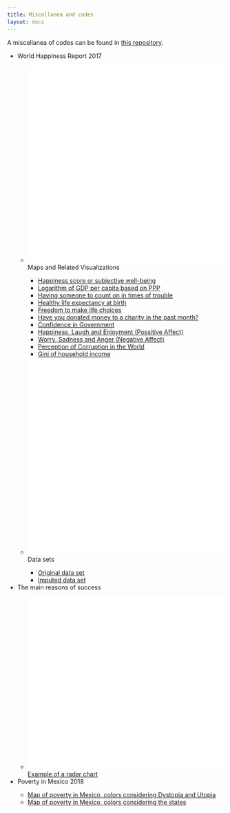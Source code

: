 ```yaml
---
title: Miscellanea and codes
layout: docs
---
```


A miscellanea of codes can be found in <a href="https://github.com/IrvingGomez/Miscellanea">this repository</a>.

<nav class="section-nav">
  <ul>
    <li> World Happiness Report 2017 </li>
    <ul>
      <li><span class="inline-svg"> <img src="map.svg"/>Maps and Related Visualizations</span></li>
      <ul>
        <li><a href="https://irvinggomez.com/miscellanea/Ladder/">Happiness score or subjective well-being</a></li>
	      <li><a href="https://irvinggomez.com/miscellanea/GDP/">Logarithm of GDP per capita based on PPP</a></li>
        <li><a href="https://irvinggomez.com/miscellanea/SocSupp/">Having someone to count on in times of trouble</a></li>
        <li><a href="https://irvinggomez.com/miscellanea/HealthExp/">Healthy life expectancy at birth</a></li>
        <li><a href="https://irvinggomez.com/miscellanea/Freedom/">Freedom to make life choices</a></li>
        <li><a href="https://irvinggomez.com/miscellanea/Generosity/">Have you donated money to a charity in the past month?</a></li>
        <li><a href="https://irvinggomez.com/miscellanea/ConfGov/">Confidence in Government</a></li>
        <li><a href="https://irvinggomez.com/miscellanea/PossAffect/">Happiness, Laugh and Enjoyment (Possitive Affect)</a></li>
        <li><a href="https://irvinggomez.com/miscellanea/NegAffect/">Worry, Sadness and Anger (Negative Affect)</a></li>
        <li><a href="https://irvinggomez.com/miscellanea/Corrupt/">Perception of Corruption in the World</a></li>
        <li><a href="https://irvinggomez.com/miscellanea/Household/">Gini of household income</a></li>
      </ul>
      <li><span class="inline-svg"> <img src="database.svg"/>Data sets</span></li>
      <ul>
	      <li><a href="https://irvinggomez.com/miscellanea/whr2017.csv">Original data set</a></li>
        <li><a href="https://irvinggomez.com/miscellanea/Data_164_countries.csv">Imputed data set</a></li>
      </ul>
    </ul>
    <li>The main reasons of success</li>
    <ul>
      <li><span class="inline-svg"> <img src="image.svg"/><a href="https://irvinggomez.com/miscellanea/Success/">Example of a radar chart</a></span></li>
    </ul>
    <li>Poverty in Mexico 2018</li>
    <ul>
      <li><a href="https://irvinggomez.com/miscellanea/map_poverty_ae_mexico_with_topies.html">Map of poverty in Mexico, colors considering Dystopia and Utopia</a></li>
      <li><a href="https://irvinggomez.com/miscellanea/map_poverty_ae_mexico_no_topies.html">Map of poverty in Mexico, colors considering the states</a></li>
    </ul>
  </ul>
</nav>
